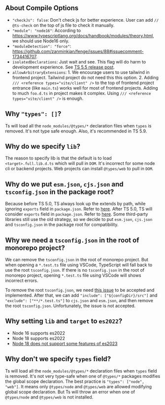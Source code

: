 ## About Compile Options

- `"checkJs": false`: Don't check js for better experience. User can add `// @ts-check` on the top of js file to check it manually.
- `"module": "node16"`: According to https://www.typescriptlang.org/docs/handbook/modules/theory.html, we should use Node16 only.
- `"moduleDetection": "force"`: https://github.com/zanminkian/fenge/issues/88#issuecomment-1734416707.
- `isolatedDeclarations`: Just wait and see. This flag will do harm to development experience. See [TS 5.5 release post](https://devblogs.microsoft.com/typescript/announcing-typescript-5-5).
- `allowArbitraryExtensions`: 1. We encourage users to use tailwind in frontend project. Tailwind project do not need this this option. 2. Adding `/// <reference types="vite/client" />` to the top of frontend project entrance (like `main.ts`) works well for most of frontend projects. Adding to much `foo.d.ts` in project makes it complex. Using `/// <reference types="vite/client" />` is enough.

## Why `"types": []`?

Ts will load all the `node_modules/@types/*` declaration files when `types` is removed. It's not type safe enough. Also, it's recommended in TS 5.9.

## Why do we specify `lib`?

The reason to specify lib is that the default is to load `<target>.full.lib.d.ts` which will pull in `DOM`. It's incorrect for some node cli or backend projects. Web projects can install `@types/web` to pull in `DOM`.

## Why do we put `esm.json`, `cjs.json` and `tsconfig.json` in the package root?

Because before TS 5.0, TS always look up the extends by path, while ignoring `exports` field in `package.json`. Refer to [here](https://github.com/microsoft/TypeScript/issues/53314#issuecomment-1474354281). After TS 5.0, TS will consider `exports` field in `package.json`. Refer to [here](https://github.com/microsoft/TypeScript/issues/53314#issuecomment-1480295680). Some third-party libraries still use the old strategy, so we decide to put `esm.json`, `cjs.json` and `tsconfig.json` in the package root for compatibility.

## Why we need a `tsconfig.json` in the root of monorepo project?

We can remove the `tsconfig.json` in the root of monorepo project. But when opening a `*.test.ts` file using VSCode, TypeScript will fall back to use the root `tsconfig.json`. If there is no `tsconfig.json` in the root of monorepo project, opening `*.test.ts` file using VSCode will shows incorrect errors.

To remove the root `tsconfig.json`, we need [this issue](https://github.com/microsoft/TypeScript/issues/60748) to be accepted and implemented. After that, we can add `"include": ["${configDir}/src"]` and `"exclude": ["**/*.test.ts"]` to `cjs.json` and `esm.json`, and then remove the root `tsconfig.json`. Unfortunately, the issue is not accepted.

## Why setting `lib` and `target` to `es2022`?

- Node 16 supports es2022
- Node 18 supports es2022
- [Node 18 does not support some features of es2023](https://github.com/tsconfig/bases/issues/217)

## Why don't we specify `types` field?

Ts will load all the `node_modules/@types/*` declaration files when `types` field is removed. It's not very type-safe when one of `@types/*` packages modifies the global scope declaration. The best practice is `"types": ["node", "web"]`. It means only `@types/node` and `@types/web` are allowed modifying global scope declaration. But Ts will throw an error when one of `@types/node` and `@types/web` is not installed.
